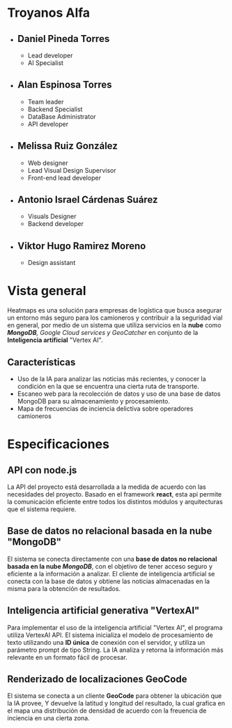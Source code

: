 ﻿#	 Troyanos Alfa

 - ## Daniel Pineda Torres
	 - Lead developer
	 - AI Specialist
 - ## Alan Espinosa Torres
	 - Team leader
	 - Backend Specialist
	 - DataBase Administrator
	 - API developer
 - ## Melissa Ruiz González
	 - Web designer
	 - Lead Visual Design Supervisor
	 - Front-end lead developer
 - ## Antonio Israel Cárdenas Suárez
	 - Visuals Designer
	 - Backend developer
 - ## Viktor Hugo Ramirez Moreno
	 - Design assistant

# Vista general
Heatmaps es una solución para empresas de logística que busca asegurar un entorno más seguro para los camioneros y contribuir a la seguridad vial en general, por medio de un sistema que utiliza servicios en la **nube** como _**MongoDB**, Google Cloud services y GeoCatcher_ en conjunto de la **Inteligencia artificial** "Vertex AI".
## Características

 - Uso de la IA para analizar las noticias más recientes, y conocer la condición en la que se encuentra una cierta ruta de transporte.
 - Escaneo web para la recolección de datos y uso de una base de datos MongoDB para su almacenamiento y procesamiento.
 - Mapa de frecuencias de inciencia delictiva sobre operadores camioneros

# Especificaciones
## API con node.js
La API del proyecto está desarrollada a la medida de acuerdo con las necesidades del proyecto. Basado en el framework **react**, esta api permite la comunicación eficiente entre todos los distintos módulos y arquitecturas que el sistema requiere.
## Base de datos no relacional basada en la nube "MongoDB"
El sistema se conecta directamente con una **base de datos no relacional basada en la nube _MongoDB_**, con el objetivo de tener acceso seguro y eficiente a la información a analizar. El cliente de inteligencia artificial se conecta con la base de datos y obtiene las noticias almacenadas en la misma para la obtención de resultados.

## Inteligencia artificial generativa "VertexAI"
Para implementar el uso de la inteligencia artificial "Vertex AI", el programa utiliza VertexAI API. El sistema inicializa el modelo de procesamiento de texto utilizando una **ID única** de conexión con el servidor, y utiliza un parámetro prompt de tipo String. La IA analiza y retorna la información más relevante en un formato fácil de procesar.

## Renderizado de localizaciones GeoCode
El sistema se conecta a un cliente **GeoCode** para obtener la ubicación que la IA provee, Y devuelve la latitud y longitud del resultado, la cual grafica en el mapa una distribución de densidad de acuerdo con la freuencia de inciencia en una cierta zona.



